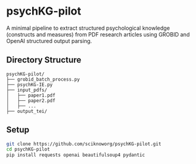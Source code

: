 # psychKG-pilot

A minimal pipeline to extract structured psychological knowledge (constructs and measures) from PDF research articles using GROBID and OpenAI structured output parsing.

## Directory Structure

```
psychKG-pilot/
├── grobid_batch_process.py
├── psychKG-IE.py
├── input_pdfs/
│   ├── paper1.pdf
│   ├── paper2.pdf
│   ├── ...
├── output_tei/
```


## Setup

```bash
git clone https://github.com/sciknoworg/psychKG-pilot.git
cd psychKG-pilot
pip install requests openai beautifulsoup4 pydantic
```
